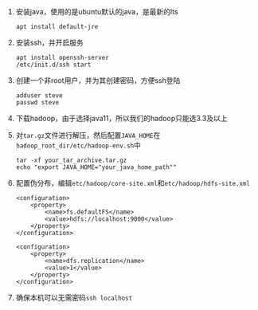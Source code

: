 1. 安装java，使用的是ubuntu默认的java，是最新的lts
   
   ```shell
   apt install default-jre
   ```
   
2. 安装ssh，并开启服务 

   ```shell
   apt install openssh-server
   /etc/init.d/ssh start
   ```

3. 创建一个非root用户，并为其创建密码，方便ssh登陆

   ```shell
   adduser steve   
   passwd steve
   ```

4. 下载hadoop，由于选择java11，所以我们的hadoop只能选3.3及以上

5. 对`tar.gz`文件进行解压，然后配置`JAVA_HOME`在`hadoop_root_dir/etc/hadoop-env.sh`中
   
   ```shell
   tar -xf your_tar_archive.tar.gz
   echo "export JAVA_HOME="your_java_home_path""
   ```

6. 配置伪分布，编辑`etc/hadoop/core-site.xml`和`etc/hadoop/hdfs-site.xml`
   
   ```
   <configuration>
       <property>
           <name>fs.defaultFS</name>
           <value>hdfs://localhost:9000</value>
       </property>
   </configuration>
   ```
   
   ```
   <configuration>
       <property>
           <name>dfs.replication</name>
           <value>1</value>
       </property>
   </configuration>
   ```

7. 确保本机可以无需密码`ssh localhost`
  
